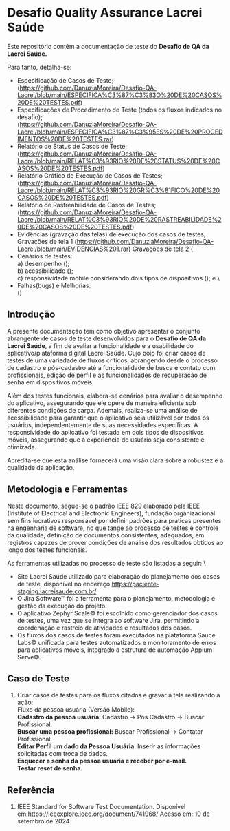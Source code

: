 # Desafio Quality Assurance Lacrei Saúde

Este repositório contém a documentação de teste do **Desafio de QA da Lacrei Saúde.** 

Para tanto, detalha-se:

* Especificação de Casos de Teste; \
  (https://github.com/DanuziaMoreira/Desafio-QA-Lacrei/blob/main/ESPECIFICA%C3%87%C3%83O%20DE%20CASOS%20DE%20TESTES.pdf) 
* Especificações de Procedimento de Teste (todos os fluxos indicados no desafio); \
  (https://github.com/DanuziaMoreira/Desafio-QA-Lacrei/blob/main/ESPECIFICA%C3%87%C3%95ES%20DE%20PROCEDIMENTOS%20DE%20TESTES.rar) 
* Relatório de Status de Casos de Teste; \
  (https://github.com/DanuziaMoreira/Desafio-QA-Lacrei/blob/main/RELAT%C3%93RIO%20DE%20STATUS%20DE%20CASOS%20DE%20TESTES.pdf) 
* Relatório Gráfico de Execução de Casos de Testes; \
  (https://github.com/DanuziaMoreira/Desafio-QA-Lacrei/blob/main/RELAT%C3%93RIO%20GR%C3%81FICO%20DE%20CASOS%20DE%20TESTES.pdf) 
* Relatório de Rastreabilidade de Casos de Testes;\
  (https://github.com/DanuziaMoreira/Desafio-QA-Lacrei/blob/main/RELAT%C3%93RIO%20DE%20RASTREABILIDADE%20DE%20CASOS%20DE%20TESTES.pdf)
* Evidências (gravação das telas) de execução dos casos de testes;\
 Gravações de tela 1 (https://github.com/DanuziaMoreira/Desafio-QA-Lacrei/blob/main/EVIDENCIAS%201.rar)
Gravações de tela 2 (
* Cenários de testes: \
  a) desempenho (); \
  b) acessibilidade ();\
  c) responsividade mobile considerando dois tipos de dispositivos (); e \
* Falhas(bugs) e Melhorias. \
  () 

## Introdução

A presente documentação tem como objetivo apresentar o conjunto abrangente de casos de teste desenvolvidos para o **Desafio de QA da Lacrei Saúde**, a fim de avaliar a funcionalidade e a usabilidade do aplicativo/plataforma digital Lacrei Saúde. Cujo bojo foi criar casos de testes de uma variedade de fluxos críticos, abrangendo desde o processo de cadastro e pós-cadastro até a funcionalidade de busca e contato com profissionais, edição de perfil e as funcionalidades de recuperação de senha em dispositivos móveis.

Além dos testes funcionais, elabora-se cenários para avaliar o desempenho do aplicativo, assegurando que ele opere de maneira eficiente sob diferentes condições de carga. Ademais, realiza-se uma análise de acessibilidade para garantir que o aplicativo seja utilizável por todos os usuários, independentemente de suas necessidades específicas. A responsividade do aplicativo foi testada em dois tipos de dispositivos móveis, assegurando que a experiência do usuário seja consistente e otimizada.

Acredita-se que esta análise fornecerá uma visão clara sobre a robustez e a qualidade da aplicação. 

## Metodologia e Ferramentas

Neste documento, segue-se o padrão IEEE 829 elaborado pela IEEE (Institute of Electrical and Electronic Engineers), fundação organizacional sem fins lucrativos responsável por definir padrões para praticas presentes na engenharia de software, no que tange ao processo de testes e controle da qualidade, definição de documentos consistentes, adequados, em registros capazes de prover condições de análise dos resultados obtidos ao longo dos testes funcionais.

As ferramentas utilizadas no processo de teste são listadas a seguir: \
* Site Lacrei Saúde utilizado para elaboração do planejamento dos casos de teste, disponível no endereço https://paciente-staging.lacreisaude.com.br/
* O Jira Software™  foi a ferramenta para o planejamento, metodologia e gestão da execução do projeto.
* O aplicativo Zephyr Scale© foi escolhido como gerenciador dos casos de testes, uma vez que se integra ao software Jira, permitindo a coordenação e rastreio de atividades e resultados dos casos.
* Os fluxos dos casos de testes foram executados na plataforma Sauce Labs©  unificada para testes automatizados e monitoramento de erros para aplicativos móveis, integrado a estrutura de automação Appium Serve©.


## Caso de Teste
1. Criar casos de testes para os fluxos citados e gravar a tela realizando a ação: \
Fluxo da pessoa usuária (Versão Mobile): \
  **Cadastro da pessoa usuária**: Cadastro → Pós Cadastro → Buscar Profissional. \
  **Buscar uma pessoa profissional:** Buscar Profissional → Contatar Profissional. \
  **Editar Perfil um dado da Pessoa Usuária**: Inserir as informações solicitadas com troca de dados.\
  **Esquecer a senha da pessoa usuária e receber por e-mail.**\
  **Testar reset de senha.**


## Referência 
1. IEEE Standard for Software Test Documentation. Disponível em:<https://ieeexplore.ieee.org/document/741968/> Acesso em: 10 de setembro de 2024.
